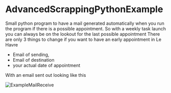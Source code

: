 # AdvancedScrappingPythonExample
Small python program to have a mail generated automatically when you run the program if there is a possible appointment.
So with a weekly task launch you can always be on the lookout for the last possible appointment 
There are only 3 things to change if you want to have an early appointment in Le Havre 
* Email of sending,
* Email of destination
* your actual date of appointment

With an email sent out looking like this 

![ExampleMailReceive](https://user-images.githubusercontent.com/25181715/218329984-894aaa19-73ec-4d97-b152-b982741eaddb.PNG)
